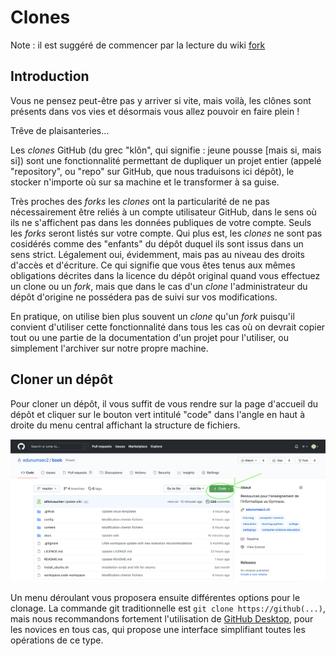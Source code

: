 # Clones

Note : il est suggéré de commencer par la lecture du wiki [fork](https://github.com/edunumsec2/book/blob/master/docs/wiki/fork.md)

## Introduction

Vous ne pensez peut-être pas y arriver si vite, mais voilà, les clônes sont présents dans vos vies et désormais vous allez pouvoir en faire plein ! 

Trêve de plaisanteries...

Les *clones* GitHub (du grec "klôn", qui signifie : jeune pousse [mais si, mais si]) sont une fonctionnalité permettant de dupliquer un projet entier (appelé "repository", ou "repo" sur GitHub, que nous traduisons ici dépôt), le stocker n'importe où sur sa machine et le transformer à sa guise.

Très proches des *forks* les *clones* ont la particularité de ne pas nécessairement être reliés à un compte utilisateur GitHub, dans le sens où ils ne s'affichent pas dans les données publiques de votre compte. Seuls les *forks* seront listés sur votre compte. Qui plus est, les *clones* ne sont pas cosidérés comme des "enfants" du dépôt duquel ils sont issus dans un sens strict. Légalement oui, évidemment, mais pas au niveau des droits d'accès et d'écriture. Ce qui signifie que vous êtes tenus aux mêmes obligations décrites dans la licence du dépôt original quand vous effectuez un clone ou un *fork*, mais que dans le cas d'un *clone* l'administrateur du dépôt d'origine ne possédera pas de suivi sur vos modifications. 

En pratique, on utilise bien plus souvent un *clone* qu'un *fork* puisqu'il convient d'utiliser cette fonctionnalité dans tous les cas où on devrait copier tout ou une partie de la documentation d'un projet pour l'utiliser, ou simplement l'archiver sur notre propre machine. 

## Cloner un dépôt

Pour cloner un dépôt, il vous suffit de vous rendre sur la page d'accueil du dépôt et cliquer sur le bouton vert intitulé "code" dans l'angle en haut à droite du menu central affichant la structure de fichiers. 

![clone](media/clone.png)

Un menu déroulant vous proposera ensuite différentes options pour le clonage. La commande git traditionnelle est `git clone https://github(...)`, mais nous recommandons fortement l'utilisation de [GitHub Desktop](https://desktop.github.com/), pour les novices en tous cas, qui propose une interface simplifiant toutes les opérations de ce type. 
